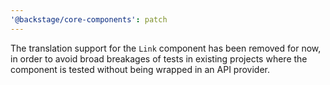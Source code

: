 ```yaml
---
'@backstage/core-components': patch
---
```


The translation support for the `Link` component has been removed for now, in order to avoid broad breakages of tests in existing projects where the component is tested without being wrapped in an API provider.
